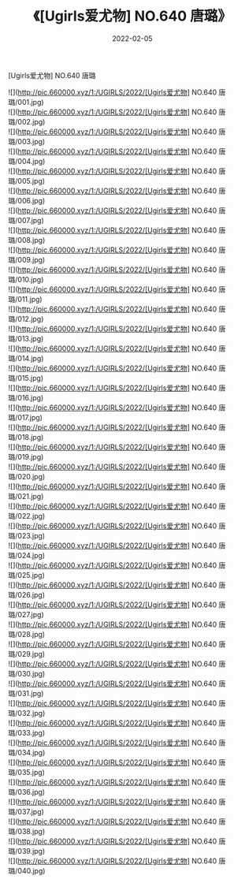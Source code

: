 ﻿---
layout: post
title:  《[Ugirls爱尤物] NO.640 唐璐》
date:   2022-02-05
img: http://pic.660000.xyz/1:/UGIRLS/2022/[Ugirls爱尤物] NO.640 唐璐/000.jpg
categories: [美女, 清纯, 唯美]
---

[Ugirls爱尤物] NO.640 唐璐

 ![](http://pic.660000.xyz/1:/UGIRLS/2022/[Ugirls爱尤物] NO.640 唐璐/001.jpg) <br>![](http://pic.660000.xyz/1:/UGIRLS/2022/[Ugirls爱尤物] NO.640 唐璐/002.jpg) <br>![](http://pic.660000.xyz/1:/UGIRLS/2022/[Ugirls爱尤物] NO.640 唐璐/003.jpg) <br>![](http://pic.660000.xyz/1:/UGIRLS/2022/[Ugirls爱尤物] NO.640 唐璐/004.jpg) <br>![](http://pic.660000.xyz/1:/UGIRLS/2022/[Ugirls爱尤物] NO.640 唐璐/005.jpg) <br>![](http://pic.660000.xyz/1:/UGIRLS/2022/[Ugirls爱尤物] NO.640 唐璐/006.jpg) <br>![](http://pic.660000.xyz/1:/UGIRLS/2022/[Ugirls爱尤物] NO.640 唐璐/007.jpg) <br>![](http://pic.660000.xyz/1:/UGIRLS/2022/[Ugirls爱尤物] NO.640 唐璐/008.jpg) <br>![](http://pic.660000.xyz/1:/UGIRLS/2022/[Ugirls爱尤物] NO.640 唐璐/009.jpg) <br>![](http://pic.660000.xyz/1:/UGIRLS/2022/[Ugirls爱尤物] NO.640 唐璐/010.jpg) <br>![](http://pic.660000.xyz/1:/UGIRLS/2022/[Ugirls爱尤物] NO.640 唐璐/011.jpg) <br>![](http://pic.660000.xyz/1:/UGIRLS/2022/[Ugirls爱尤物] NO.640 唐璐/012.jpg) <br>![](http://pic.660000.xyz/1:/UGIRLS/2022/[Ugirls爱尤物] NO.640 唐璐/013.jpg) <br>![](http://pic.660000.xyz/1:/UGIRLS/2022/[Ugirls爱尤物] NO.640 唐璐/014.jpg) <br>![](http://pic.660000.xyz/1:/UGIRLS/2022/[Ugirls爱尤物] NO.640 唐璐/015.jpg) <br>![](http://pic.660000.xyz/1:/UGIRLS/2022/[Ugirls爱尤物] NO.640 唐璐/016.jpg) <br>![](http://pic.660000.xyz/1:/UGIRLS/2022/[Ugirls爱尤物] NO.640 唐璐/017.jpg) <br>![](http://pic.660000.xyz/1:/UGIRLS/2022/[Ugirls爱尤物] NO.640 唐璐/018.jpg) <br>![](http://pic.660000.xyz/1:/UGIRLS/2022/[Ugirls爱尤物] NO.640 唐璐/019.jpg) <br>![](http://pic.660000.xyz/1:/UGIRLS/2022/[Ugirls爱尤物] NO.640 唐璐/020.jpg) <br>![](http://pic.660000.xyz/1:/UGIRLS/2022/[Ugirls爱尤物] NO.640 唐璐/021.jpg) <br>![](http://pic.660000.xyz/1:/UGIRLS/2022/[Ugirls爱尤物] NO.640 唐璐/022.jpg) <br>![](http://pic.660000.xyz/1:/UGIRLS/2022/[Ugirls爱尤物] NO.640 唐璐/023.jpg) <br>![](http://pic.660000.xyz/1:/UGIRLS/2022/[Ugirls爱尤物] NO.640 唐璐/024.jpg) <br>![](http://pic.660000.xyz/1:/UGIRLS/2022/[Ugirls爱尤物] NO.640 唐璐/025.jpg) <br>![](http://pic.660000.xyz/1:/UGIRLS/2022/[Ugirls爱尤物] NO.640 唐璐/026.jpg) <br>![](http://pic.660000.xyz/1:/UGIRLS/2022/[Ugirls爱尤物] NO.640 唐璐/027.jpg) <br>![](http://pic.660000.xyz/1:/UGIRLS/2022/[Ugirls爱尤物] NO.640 唐璐/028.jpg) <br>![](http://pic.660000.xyz/1:/UGIRLS/2022/[Ugirls爱尤物] NO.640 唐璐/029.jpg) <br>![](http://pic.660000.xyz/1:/UGIRLS/2022/[Ugirls爱尤物] NO.640 唐璐/030.jpg) <br>![](http://pic.660000.xyz/1:/UGIRLS/2022/[Ugirls爱尤物] NO.640 唐璐/031.jpg) <br>![](http://pic.660000.xyz/1:/UGIRLS/2022/[Ugirls爱尤物] NO.640 唐璐/032.jpg) <br>![](http://pic.660000.xyz/1:/UGIRLS/2022/[Ugirls爱尤物] NO.640 唐璐/033.jpg) <br>![](http://pic.660000.xyz/1:/UGIRLS/2022/[Ugirls爱尤物] NO.640 唐璐/034.jpg) <br>![](http://pic.660000.xyz/1:/UGIRLS/2022/[Ugirls爱尤物] NO.640 唐璐/035.jpg) <br>![](http://pic.660000.xyz/1:/UGIRLS/2022/[Ugirls爱尤物] NO.640 唐璐/036.jpg) <br>![](http://pic.660000.xyz/1:/UGIRLS/2022/[Ugirls爱尤物] NO.640 唐璐/037.jpg) <br>![](http://pic.660000.xyz/1:/UGIRLS/2022/[Ugirls爱尤物] NO.640 唐璐/038.jpg) <br>![](http://pic.660000.xyz/1:/UGIRLS/2022/[Ugirls爱尤物] NO.640 唐璐/039.jpg) <br>![](http://pic.660000.xyz/1:/UGIRLS/2022/[Ugirls爱尤物] NO.640 唐璐/040.jpg) <br>